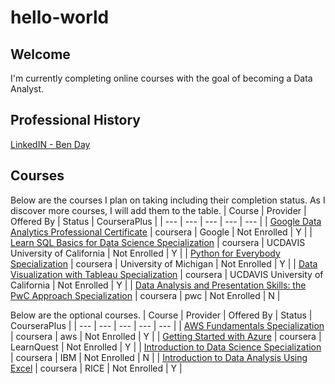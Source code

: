 # hello-world
## Welcome
I'm currently completing online courses with the goal of becoming a Data Analyst.
## Professional History
[LinkedIN - Ben Day](https://www.linkedin.com/in/benjaminhday/)
## Courses
Below are the courses I plan on taking including their completion status. As I discover more courses, I will add them to the table.
| Course  | Provider  | Offered By  | Status   | CourseraPlus |
| ---     | ---       | ---     | ---         | --- |
| [Google Data Analytics Professional Certificate](https://www.coursera.org/professional-certificates/google-data-analytics) | coursera | Google | Not Enrolled | Y  |
| [Learn SQL Basics for Data Science Specialization](https://www.coursera.org/specializations/learn-sql-basics-data-science) | coursera | UCDAVIS University of California | Not Enrolled | Y |
| [Python for Everybody Specialization](https://www.coursera.org/specializations/python) | coursera | University of Michigan | Not Enrolled | Y |
| [Data Visualization with Tableau Specialization](https://www.coursera.org/specializations/data-visualization) | coursera | UCDAVIS University of California | Not Enrolled | Y |
| [Data Analysis and Presentation Skills: the PwC Approach Specialization](https://www.coursera.org/specializations/pwc-analytics) | coursera | pwc | Not Enrolled | N |

Below are the optional courses.
| Course  | Provider  | Offered By  | Status   | CourseraPlus |
| ---     | ---       | ---     | ---         | --- |
| [AWS Fundamentals Specialization](https://www.coursera.org/specializations/aws-fundamentals) | coursera | aws | Not Enrolled | Y |
| [Getting Started with Azure](https://www.coursera.org/learn/cloud-azure-intro) | coursera | LearnQuest | Not Enrolled | Y |
| [Introduction to Data Science Specialization](https://www.coursera.org/specializations/introduction-data-science) | coursera | IBM | Not Enrolled | N |
| [Introduction to Data Analysis Using Excel](https://www.coursera.org/learn/excel-data-analysis) | coursera | RICE | Not Enrolled | Y |
